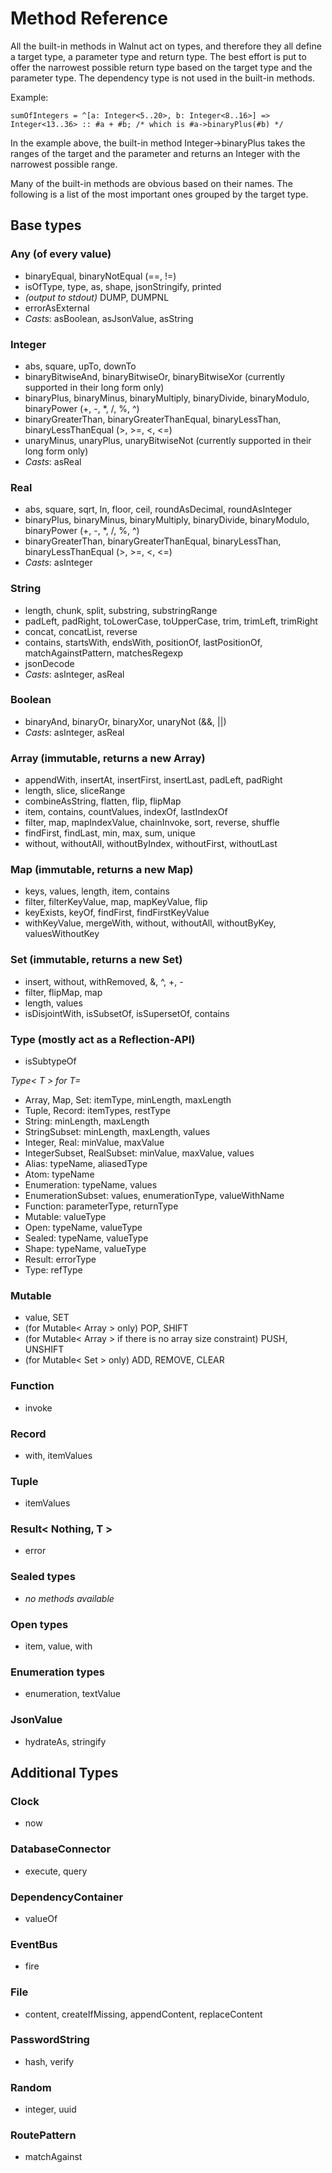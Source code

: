 # Method Reference

All the built-in methods in Walnut act on types, and therefore they all define a target type, a parameter type and return type.
The best effort is put to offer the narrowest possible return type based on the target type and the parameter type.
The dependency type is not used in the built-in methods.

Example:
```walnut
sumOfIntegers = ^[a: Integer<5..20>, b: Integer<8..16>] => Integer<13..36> :: #a + #b; /* which is #a->binaryPlus(#b) */
```
In the example above, the built-in method Integer->binaryPlus takes the ranges of the target and the parameter and 
returns an Integer with the narrowest possible range.

Many of the built-in methods are obvious based on their names. The following is a list of the most important ones grouped by the target type.

## Base types

### Any (of every value)
- binaryEqual, binaryNotEqual (==, !=)
- isOfType, type, as, shape, jsonStringify, printed
- _(output to stdout)_ DUMP, DUMPNL
- errorAsExternal
- _Casts_: asBoolean, asJsonValue, asString

### Integer
- abs, square, upTo, downTo 
- binaryBitwiseAnd, binaryBitwiseOr, binaryBitwiseXor (currently supported in their long form only) 
- binaryPlus, binaryMinus, binaryMultiply, binaryDivide, binaryModulo, binaryPower (+, -, *, /, %, ^)
- binaryGreaterThan, binaryGreaterThanEqual, binaryLessThan, binaryLessThanEqual (>, >=, <, <=)
- unaryMinus, unaryPlus, unaryBitwiseNot (currently supported in their long form only)
- _Casts_: asReal

### Real
- abs, square, sqrt, ln, floor, ceil, roundAsDecimal, roundAsInteger
- binaryPlus, binaryMinus, binaryMultiply, binaryDivide, binaryModulo, binaryPower (+, -, *, /, %, ^)
- binaryGreaterThan, binaryGreaterThanEqual, binaryLessThan, binaryLessThanEqual (>, >=, <, <=)
- _Casts_: asInteger

### String
- length, chunk, split, substring, substringRange 
- padLeft, padRight, toLowerCase, toUpperCase, trim, trimLeft, trimRight
- concat, concatList, reverse
- contains, startsWith, endsWith, positionOf, lastPositionOf, matchAgainstPattern, matchesRegexp
- jsonDecode
- _Casts_: asInteger, asReal

### Boolean
- binaryAnd, binaryOr, binaryXor, unaryNot (&&, ||)
- _Casts_: asInteger, asReal

### Array (immutable, returns a new Array)
- appendWith, insertAt, insertFirst, insertLast, padLeft, padRight
- length, slice, sliceRange
- combineAsString, flatten, flip, flipMap
- item, contains, countValues, indexOf, lastIndexOf
- filter, map, mapIndexValue, chainInvoke, sort, reverse, shuffle
- findFirst, findLast, min, max, sum, unique
- without, withoutAll, withoutByIndex, withoutFirst, withoutLast

### Map (immutable, returns a new Map)
- keys, values, length, item, contains
- filter, filterKeyValue, map, mapKeyValue, flip 
- keyExists, keyOf, findFirst, findFirstKeyValue
- withKeyValue, mergeWith, without, withoutAll, withoutByKey, valuesWithoutKey

### Set (immutable, returns a new Set)
- insert, without, withRemoved, &, ^, +, -
- filter, flipMap, map
- length, values
- isDisjointWith, isSubsetOf, isSupersetOf, contains 

### Type (mostly act as a Reflection-API)
- isSubtypeOf

_Type< T > for T=_
- Array, Map, Set: itemType, minLength, maxLength
- Tuple, Record: itemTypes, restType
- String: minLength, maxLength
- StringSubset: minLength, maxLength, values
- Integer, Real: minValue, maxValue
- IntegerSubset, RealSubset: minValue, maxValue, values
- Alias: typeName, aliasedType
- Atom: typeName
- Enumeration: typeName, values
- EnumerationSubset: values, enumerationType, valueWithName
- Function: parameterType, returnType
- Mutable: valueType
- Open: typeName, valueType
- Sealed: typeName, valueType
- Shape: typeName, valueType
- Result: errorType
- Type: refType

### Mutable
- value, SET
- (for Mutable< Array > only) POP, SHIFT
- (for Mutable< Array > if there is no array size constraint) PUSH, UNSHIFT
- (for Mutable< Set > only) ADD, REMOVE, CLEAR

### Function
- invoke

### Record
- with, itemValues

### Tuple
- itemValues

### Result< Nothing, T >
- error

### Sealed types
- *no methods available*

### Open types
- item, value, with

### Enumeration types
- enumeration, textValue

### JsonValue
- hydrateAs, stringify

## Additional Types

### Clock
- now

### DatabaseConnector
- execute, query

### DependencyContainer
- valueOf

### EventBus
- fire

### File
- content, createIfMissing, appendContent, replaceContent

### PasswordString
- hash, verify

### Random
- integer, uuid

### RoutePattern
- matchAgainst





